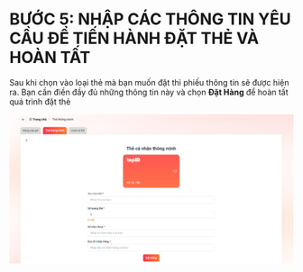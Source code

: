 # BƯỚC 5: NHẬP CÁC THÔNG TIN YÊU CẦU ĐỂ TIẾN HÀNH  ĐẶT THẺ VÀ HOÀN TẤT

Sau khi chọn vào loại thẻ mà bạn muốn đặt thì phiếu thông tin sẽ được hiện ra. Bạn cần điền đầy đủ những thông tin này và chọn **Đặt Hàng** để hoàn tất quá trình đặt thẻ

![](<../../.gitbook/assets/image (3).png>)

